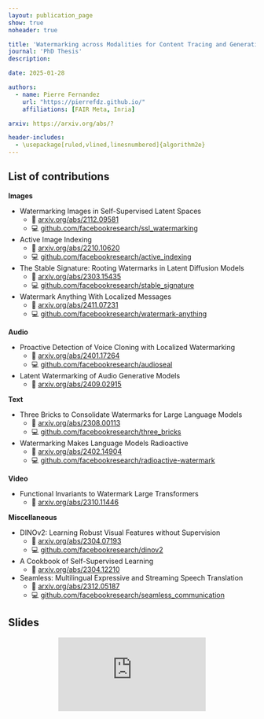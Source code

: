 ```yaml
---
layout: publication_page
show: true
noheader: true

title: 'Watermarking across Modalities for Content Tracing and Generative AI'
journal: 'PhD Thesis'
description: 

date: 2025-01-28

authors:
  - name: Pierre Fernandez
    url: "https://pierrefdz.github.io/"
    affiliations: [FAIR Meta, Inria]

arxiv: https://arxiv.org/abs/?

header-includes:
  - \usepackage[ruled,vlined,linesnumbered]{algorithm2e}
---
```


## List of contributions

**Images**

- Watermarking Images in Self-Supervised Latent Spaces  
  - 📄 [arxiv.org/abs/2112.09581](https://arxiv.org/abs/2112.09581)
  - 💻 [github.com/facebookresearch/ssl_watermarking](https://github.com/facebookresearch/ssl_watermarking)
- Active Image Indexing  
  - 📄 [arxiv.org/abs/2210.10620](https://arxiv.org/abs/2210.10620)  
  - 💻 [github.com/facebookresearch/active_indexing](https://github.com/facebookresearch/active_indexing)
- The Stable Signature: Rooting Watermarks in Latent Diffusion Models  
  - 📄 [arxiv.org/abs/2303.15435](https://arxiv.org/abs/2303.15435)
  - 💻 [github.com/facebookresearch/stable_signature](https://github.com/facebookresearch/stable_signature)
- Watermark Anything With Localized Messages  
  - 📄 [arxiv.org/abs/2411.07231](https://arxiv.org/abs/2411.07231) 
  - 💻 [github.com/facebookresearch/watermark-anything](https://github.com/facebookresearch/watermark-anything)

**Audio**

- Proactive Detection of Voice Cloning with Localized Watermarking  
  - 📄 [arxiv.org/abs/2401.17264](https://arxiv.org/abs/2401.17264)  
  - 💻 [github.com/facebookresearch/audioseal](https://github.com/facebookresearch/audioseal)
- Latent Watermarking of Audio Generative Models
  - 📄 [arxiv.org/abs/2409.02915](https://arxiv.org/abs/2409.02915)

**Text**

- Three Bricks to Consolidate Watermarks for Large Language Models
  - 📄 [arxiv.org/abs/2308.00113](https://arxiv.org/abs/2308.00113)
  - 💻 [github.com/facebookresearch/three_bricks](https://github.com/facebookresearch/three_bricks)
- Watermarking Makes Language Models Radioactive  
  - 📄 [arxiv.org/abs/2402.14904](https://arxiv.org/abs/2402.14904)  
  - 💻 [github.com/facebookresearch/radioactive-watermark](https://github.com/facebookresearch/radioactive-watermark)

**Video**

- Functional Invariants to Watermark Large Transformers  
  - 📄 [arxiv.org/abs/2310.11446](https://arxiv.org/abs/2310.11446)  

**Miscellaneous**

- DINOv2: Learning Robust Visual Features without Supervision  
  - 📄 [arxiv.org/abs/2304.07193](https://arxiv.org/abs/2304.07193)  
  - 💻 [github.com/facebookresearch/dinov2](https://github.com/facebookresearch/dinov2)
- A Cookbook of Self-Supervised Learning  
  - 📄 [arxiv.org/abs/2304.12210](https://arxiv.org/abs/2304.12210)  
- Seamless: Multilingual Expressive and Streaming Speech Translation  
  - 📄 [arxiv.org/abs/2312.05187](https://arxiv.org/abs/2312.05187)  
  - 💻 [github.com/facebookresearch/seamless_communication](https://github.com/facebookresearch/seamless_communication)

## Slides

<p align="center" class="img-fluid mt-2">
  <iframe src="https://docs.google.com/presentation/d/e/2PACX-1vTt6savFuYiTPufjX7TT_Ylow2NJf3DpckHpBEvQGmS7C61Th96LJDTZ9JReTcSxhiSVTff2mm525c0/embed?start=false&loop=false&delayms=1000" frameborder="0" class="video" allowfullscreen="true" mozallowfullscreen="true" webkitallowfullscreen="true"></iframe>
</p>